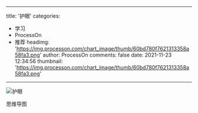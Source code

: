 
---
title: '护眼'
categories: 
 - 学习
 - ProcessOn
 - 推荐
headimg: 'https://img.processon.com/chart_image/thumb/60bd780f7621313358a58fa3.png'
author: ProcessOn
comments: false
date: 2021-11-23 12:34:56
thumbnail: 'https://img.processon.com/chart_image/thumb/60bd780f7621313358a58fa3.png'
---

<div>   
<img class="thumb" alt="护眼" src="https://img.processon.com/chart_image/thumb/60bd780f7621313358a58fa3.png" referrerpolicy="no-referrer">
<p>思维导图</p>  
</div>
            